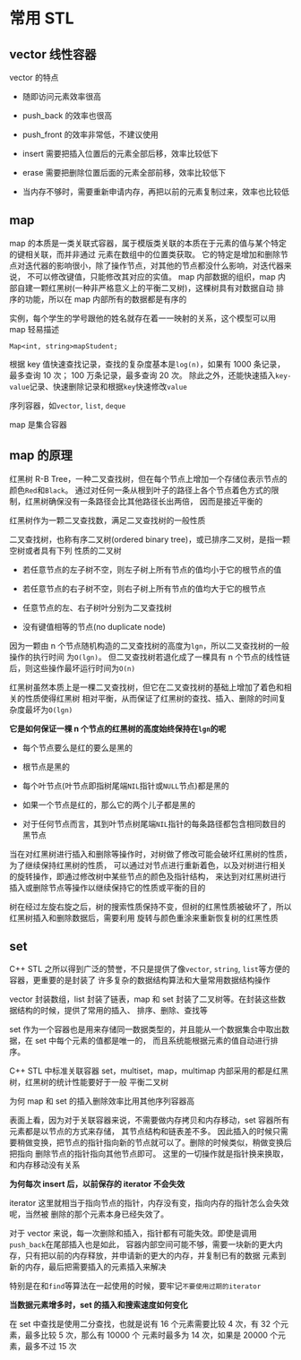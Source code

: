 # 常用 STL

## vector 线性容器

vector 的特点

- 随即访问元素效率很高

- push_back 的效率也很高

- push_front 的效率非常低，不建议使用

- insert 需要把插入位置后的元素全部后移，效率比较低下

- erase 需要把删除位置后面的元素全部前移，效率比较低下

- 当内存不够时，需要重新申请内存，再把以前的元素复制过来，效率也比较低

## map

map 的本质是一类关联式容器，属于模版类关联的本质在于元素的值与某个特定的键相关联，而并非通过
元素在数组中的位置类获取。
它的特定是增加和删除节点对迭代器的影响很小，除了操作节点，对其他的节点都没什么影响，对迭代器来说，
不可以修改键值，只能修改其对应的实值。
map 内部数据的组织，map 内部自建一颗红黑树(一种非严格意义上的平衡二叉树)，这棵树具有对数据自动
排序的功能，所以在 map 内部所有的数据都是有序的

实例，每个学生的学号跟他的姓名就存在着一一映射的关系，这个模型可以用 map 轻易描述

```
Map<int, string>mapStudent;
```

根据 key 值快速查找记录，查找的复杂度基本是`log(n)`，如果有 1000 条记录，最多查询 10 次；
100 万条记录，最多查询 20 次。
除此之外，还能快速插入`key-value`记录、快速删除记录和根据`key`快速修改`value`

序列容器，如`vector`, `list`, `deque`

map 是集合容器

## map 的原理

红黑树 R-B Tree，一种二叉查找树，但在每个节点上增加一个存储位表示节点的颜色`Red`和`Black`。
通过对任何一条从根到叶子的路径上各个节点着色方式的限制，红黑树确保没有一条路径会比其他路径长出两倍，
因而是接近平衡的

红黑树作为一颗二叉查找数，满足二叉查找树的一般性质

二叉查找树，也称有序二叉树(ordered binary tree)，或已排序二叉树，是指一颗空树或者具有下列
性质的二叉树

- 若任意节点的左子树不空，则左子树上所有节点的值均小于它的根节点的值

- 若任意节点的右子树不空，则右子树上所有节点的值均大于它的根节点

- 任意节点的左、右子树叶分别为二叉查找树

- 没有键值相等的节点(no duplicate node)

因为一颗由 n 个节点随机构造的二叉查找树的高度为`lgn`，所以二叉查找树的一般操作的执行时间
为`O(lgn)`。
但二叉查找树若退化成了一棵具有 n 个节点的线性链后，则这些操作最坏运行时间为`O(n)`

红黑树虽然本质上是一棵二叉查找树，但它在二叉查找树的基础上增加了着色和相关的性质使得红黑树
相对平衡，从而保证了红黑树的查找、插入、删除的时间复杂度最坏为`O(lgn)`

**它是如何保证一棵 n 个节点的红黑树的高度始终保持在`lgn`的呢**

- 每个节点要么是红的要么是黑的

- 根节点是黑的

- 每个叶节点(叶节点即指树尾端`NIL`指针或`NULL`节点)都是黑的

- 如果一个节点是红的，那么它的两个儿子都是黑的

- 对于任何节点而言，其到叶节点树尾端`NIL`指针的每条路径都包含相同数目的黑节点

当在对红黑树进行插入和删除等操作时，对树做了修改可能会破坏红黑树的性质，为了继续保持红黑树的性质，
可以通过对节点进行重新着色，以及对树进行相关的旋转操作，即通过修改树中某些节点的颜色及指针结构，
来达到对红黑树进行插入或删除节点等操作以继续保持它的性质或平衡的目的

树在经过左旋右旋之后，树的搜索性质保持不变，但树的红黑性质被破坏了，所以红黑树插入和删除数据后，需要利用
旋转与颜色重涂来重新恢复树的红黑性质

## set

C++ STL 之所以得到广泛的赞誉，不只是提供了像`vector`, `string`, `list`等方便的容器，更重要的是封装了
许多复杂的数据结构算法和大量常用数据结构操作

vector 封装数组，list 封装了链表，map 和 set 封装了二叉树等。在封装这些数据结构的时候，提供了常用的插入、
排序、删除、查找等

set 作为一个容器也是用来存储同一数据类型的，并且能从一个数据集合中取出数据，在 set 中每个元素的值都是唯一的，
而且系统能根据元素的值自动进行排序。

C++ STL 中标准关联容器 set，multiset，map，multimap 内部采用的都是红黑树，红黑树的统计性能要好于一般
平衡二叉树

为何 map 和 set 的插入删除效率比用其他序列容器高

表面上看，因为对于关联容器来说，不需要做内存拷贝和内存移动，set 容器所有元素都是以节点的方式来存储，
其节点结构和链表差不多。
因此插入的时候只需要稍做变换，把节点的指针指向新的节点就可以了。删除的时候类似，稍做变换后把指向
删除节点的指针指向其他节点即可。
这里的一切操作就是指针换来换取，和内存移动没有关系

**为何每次 insert 后，以前保存的 iterator 不会失效**

iterator 这里就相当于指向节点的指针，内存没有变，指向内存的指针怎么会失效呢，当然被
删除的那个元素本身已经失效了。

对于 vector 来说，每一次删除和插入，指针都有可能失效。即使是调用`push_back`在尾部插入也是如此，
容器内部空间可能不够，需要一块新的更大内存，只有把以前的内存释放，并申请新的更大的内存，并复制已有的数据
元素到新的内存，最后把需要插入的元素插入来解决

特别是在和`find`等算法在一起使用的时候，要牢记`不要使用过期的iterator`

**当数据元素增多时，set 的插入和搜索速度如何变化**

在 set 中查找是使用二分查找，也就是说有 16 个元素需要比较 4 次，有 32 个元素，最多比较 5 次，那么有 10000 个
元素时最多为 14 次，如果是 20000 个元素，最多不过 15 次
